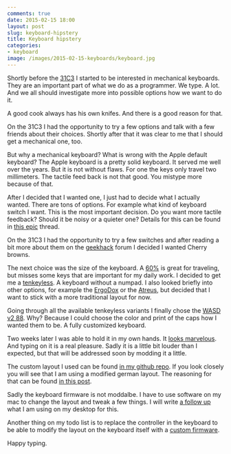 ```yaml
---
comments: true
date: 2015-02-15 18:00
layout: post
slug: keyboard-hipstery
title: Keyboard hipstery
categories:
- keyboard
image: /images/2015-02-15-keyboards/keyboard.jpg
---
```

Shortly before the [31C3](http://bitboxer.de/2015/01/04/31-31c3-retrospective/)
I started to be interested in mechanical keyboards. They are an important part
of what we do as a programmer. We type. A lot. And we all should investigate
more into possible options how we want to do it.

A good cook always has his own knifes. And there is a good reason for that.

On the 31C3 I had the opportunity to try a few options and talk with a few
friends about their choices. Shortly after that it was clear to me that I
should get a mechanical one, too.

But why a mechanical keyboard? What is wrong with the Apple default keyboard?
The Apple keyboard is a pretty solid keyboard. It served me well over the
years. But it is not without flaws. For one the keys only travel two
millimeters. The tactile feed back is not that good. You mistype more because
of that. 

After I decided that I wanted one, I just had to decide what I actually wanted.
There are tons of options. For example what kind of keyboard switch I want.
This is the most important decision. Do you want more tactile feedback? Should
it be noisy or a quieter one? Details for this can be found in [this
epic](http://www.overclock.net/t/491752/official-mechanical-keyboard-guide)
thread.

On the 31C3 I had the opportunity to try a few switches and after reading a bit
more about them on the [geekhack](http://geekhack.org) forum I decided I wanted
Cherry browns.

The next choice was the size of the keyboard. A
[60%](http://deskthority.net/wiki/60%25) is great for traveling, but misses
some keys that are important for my daily work. I decided to get me a
[tenkeyless](http://deskthority.net/wiki/Tenkeyless). A keyboard without a
numpad. I also looked briefly into other options, for example the
[ErgoDox](http://ergodox.org/) or the
[Atreus](http://instagram.com/p/yr3tpkAAXA/), but decided that I want to stick
with a more traditional layout for now.

Going through all the available tenkeyless variants I finally chose the [WASD
v2 88](http://www.wasdkeyboards.com/index.php/products/mechanical-keyboard/wasd-v2-88-key-iso-custom-mechanical-keyboard.html).
Why? Because I could choose the color and print of the caps how I wanted them
to be. A fully customized keyboard.

Two weeks later I was able to hold it in my own hands. It [looks
marvelous](https://www.flickr.com/photos/wannawork/sets/72157650417820400). And
typing on it is a real pleasure. Sadly it is a little bit louder than I expected,
but that will be addressed soon by modding it a little.

The custom layout I used can be found [in my github
repo](https://github.com/bitboxer/keyboard). If you look closely you will see
that I am using a modified german layout. The reasoning for that can be found
[in this
post](http://bitboxer.de/2012/05/21/german-coding-keyboard-layout-for-macs/).

Sadly the keyboard firmware is not moddalbe. I have to use software on my mac
to change the layout and tweak a few things. I will write [a follow
up](/2015/02/21/shortcutting/) what I am using on my desktop for this.

Another thing on my todo list is to replace the controller in the keyboard to
be able to modify the layout on the keyboard itself with a [custom
firmware](http://deskthority.net/wiki/Costar_replacement_controllers#Firmwares).

Happy typing.
